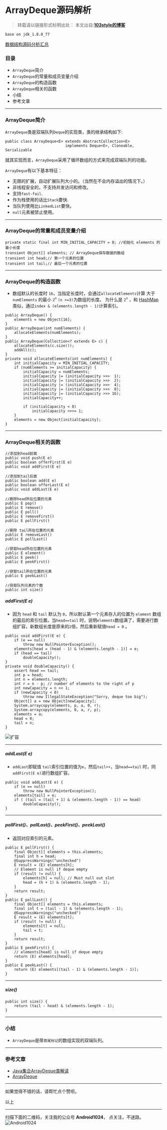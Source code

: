 # ArrayDeque源码解析 

>转载请以链接形式标明出处： 
本文出自:[**103style的博客**](http://blog.csdn.net/lxk_1993) 

`base on jdk_1.8.0_77`

[数据结构源码分析汇总](https://www.jianshu.com/p/126a0fe5ace3)

### 目录
* `ArrayDeque`简介
* `ArrayDeque`的常量和成员变量介绍
* `ArrayDeque`的构造函数
* `ArrayDeque`相关的函数
* 小结
* 参考文章

---


### ArrayDeque简介
`ArrayDeque`类是双端队列`Deque`的实现类，类的继承结构如下:
```
public class ArrayDeque<E> extends AbstractCollection<E>
                           implements Deque<E>, Cloneable, Serializable
```
就其实现而言，`ArrayDeque`采用了循环数组的方式来完成双端队列的功能。 

`ArrayDeque`有以下基本特征：
  * 无限的扩展，自动扩展队列大小的。（当然在不会内存溢出的情况下。） 
  * 非线程安全的，不支持并发访问和修改。 
  * 支持`fast-fail`. 
  * 作为栈使用的话比`Stack`要快. 
  * 当队列使用比`LinkedList`要快。 
  * `null`元素被禁止使用。

---

### ArrayDeque的常量和成员变量介绍
```
private static final int MIN_INITIAL_CAPACITY = 8; //初始化 elements 的 最小长度
transient Object[] elements; // ArrayDeque保存数据的数组
transient int head;// 第一个元素的位置
transient int tail;// 最后一个元素的位置
```

---

### ArrayDeque的构造函数
* 数组默认的长度时 `16`，当指定长度时，会通过`allocateElements`计算 大于`numElements` 的最小 `2`<sup>`n`</sup>  `(n >=3)`为数组的长度。 为什么是 `2`<sup>`n`</sup> ，和 [HashMap](https://www.jianshu.com/p/d4fee00fe2f8) 类似，通过`index & (elements.length - 1)`计算索引。

```
public ArrayDeque() {
    elements = new Object[16];
}
public ArrayDeque(int numElements) {
    allocateElements(numElements);
}
public ArrayDeque(Collection<? extends E> c) {
    allocateElements(c.size());
    addAll(c);
}
private void allocateElements(int numElements) {
    int initialCapacity = MIN_INITIAL_CAPACITY;
    if (numElements >= initialCapacity) {
        initialCapacity = numElements;
        initialCapacity |= (initialCapacity >>>  1);
        initialCapacity |= (initialCapacity >>>  2);
        initialCapacity |= (initialCapacity >>>  4);
        initialCapacity |= (initialCapacity >>>  8);
        initialCapacity |= (initialCapacity >>> 16);
        initialCapacity++;

        if (initialCapacity < 0)    
            initialCapacity >>>= 1;
    }
    elements = new Object[initialCapacity];
}
```

---

### ArrayDeque相关的函数
```
//添加到head前面
public void push(E e)
public boolean offerFirst(E e)
public void addFirst(E e)

//添加到tail后面
public boolean add(E e)
public boolean offerLast(E e)
public void addLast(E e)

//删除head所在位置的元素
public E pop()
public E remove()
public E poll()
public E removeFirst()
public E pollFirst()

//删除 tail所在位置的元素
public E removeLast()
public E pollLast()

//获取head所在位置的元素
public E element()
public E peek()
public E peekFirst()

//获取tail所在位置的元素
public E peekLast()

//获取队列元素的个数
public int size()
```
#####  addFirst(E e)
* 因为 `head`  和 `tail` 默认为 `0`，所以默认第一个元素存入的位置为 `element` 数组的最后的索引位置。当`head==tail` 时，说明`elements`数组满了，需要进行数组扩容，新数组长度是原来的`2`倍，然后重新赋值`head = 0` 。
```
public void addFirst(E e) {
    if (e == null)
        throw new NullPointerException();
    elements[head = (head - 1) & (elements.length - 1)] = e;
    if (head == tail)
        doubleCapacity();
}
private void doubleCapacity() {
    assert head == tail;
    int p = head;
    int n = elements.length;
    int r = n - p; // number of elements to the right of p
    int newCapacity = n << 1;
    if (newCapacity < 0)
        throw new IllegalStateException("Sorry, deque too big");
    Object[] a = new Object[newCapacity];
    System.arraycopy(elements, p, a, 0, r);
    System.arraycopy(elements, 0, a, r, p);
    elements = a;
    head = 0;
    tail = n;
}
```
![扩容](https://upload-images.jianshu.io/upload_images/1709375-9d22a30da417345d.png?imageMogr2/auto-orient/strip%7CimageView2/2/w/1240)


---

#####  addLast(E e)
* `addLast`即赋值 `tail`索引位置的值为`e`，然后`tail++`，当`head==tail` 时，同`addFirst(E e)`进行数组扩容。
```
public void addLast(E e) {
    if (e == null)
        throw new NullPointerException();
    elements[tail] = e;
    if ( (tail = (tail + 1) & (elements.length - 1)) == head)
        doubleCapacity();
}
```

---

#####  pollFirst()、pollLast()、peekFirst()、peekLast()
* 返回对应索引的元素。
```
public E pollFirst() {
    final Object[] elements = this.elements;
    final int h = head;
    @SuppressWarnings("unchecked")
    E result = (E) elements[h];
    // Element is null if deque empty
    if (result != null) {
        elements[h] = null; // Must null out slot
        head = (h + 1) & (elements.length - 1);
    }
    return result;
}
public E pollLast() {
    final Object[] elements = this.elements;
    final int t = (tail - 1) & (elements.length - 1);
    @SuppressWarnings("unchecked")
    E result = (E) elements[t];
    if (result != null) {
        elements[t] = null;
        tail = t;
    }
    return result;
}
public E peekFirst() {
    // elements[head] is null if deque empty
    return (E) elements[head];
}
public E peekLast() {
    return (E) elements[(tail - 1) & (elements.length - 1)];
}
```

---

#####  size()
```
public int size() {
    return (tail - head) & (elements.length - 1);
}
```

---


### 小结
* `ArrayDeque`是带`首尾标记`的数组实现的双端队列。

---

### 参考文章
* [Java集合ArrayDeque类解读](https://blog.csdn.net/wangyang1354/article/details/57081920)
* [ArrayDeque](https://www.jianshu.com/p/2f633feda6fb)

---

如果觉得不错的话，请帮忙点个赞呗。

以上

---

扫描下面的二维码，关注我的公众号 **Android1024**， 点关注，不迷路。
![Android1024](https://upload-images.jianshu.io/upload_images/1709375-84aaffe67e21a7e9.jpg?imageMogr2/auto-orient/strip%7CimageView2/2/w/1240)

